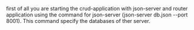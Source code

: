 first of all you are starting the crud-application with json-server and router application using the command for json-server (json-server db.json --port 8001). This command specify the databases of ther server.
